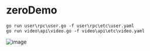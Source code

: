 # zeroDemo
```api
go run user\rpc\user.go -f user\rpc\etc\user.yaml
go run video\api\video.go -f video\api\etc\video.yaml
```
![image](https://github.com/david966524/zeroDemo/assets/121029437/a527c5fd-402e-4246-a46c-5bfec43ce6e7)

